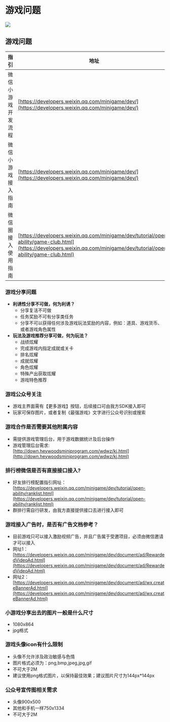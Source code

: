 # 游戏问题

![](http://heywoods-down.oss-cn-shenzhen.aliyuncs.com/wdwz/xhw.jpg)

## 游戏问题

| 指引 | 地址 |
| --- | --- |
| 微信小游戏开发流程 | [https://developers.weixin.qq.com/minigame/dev/](https://developers.weixin.qq.com/minigame/dev/) |
| 微信小游戏接入指南 | [https://developers.weixin.qq.com/minigame/dev/](https://developers.weixin.qq.com/minigame/dev/) |
| 微信圈接入使用指南 | [https://developers.weixin.qq.com/minigame/dev/tutorial/open-ability/game-club.html](https://developers.weixin.qq.com/minigame/dev/tutorial/open-ability/game-club.html) |

### 游戏分享问题

* **利诱性分享不可做，何为利诱？**
  * 分享复活不可做
  * 任务奖励不可有分享类任务
  * 分享不可以获得任何涉及游戏玩法奖励的内容，例如：道具、游戏货币、或者游戏角色属性 
* **玩法及游戏推荐分享可做，何为玩法？**
  * 战绩炫耀
  * 完成游戏内指定成就或关卡
  * 排名炫耀
  * 成就炫耀
  * 角色炫耀
  * 特殊产出获取炫耀
  * 游戏特色推荐

### 游戏公众号关注

* 游戏主界面需有【更多游戏】按钮，后续接口可由我方SDK接入即可
* 玩家可保存图片，或者复制《最强游戏》文字进行公众号识别或搜索

### 游戏合作是否需要其他附属内容

* 需提供游戏管理后台，用于游戏数据统计及后台操作
* 游戏管理后台需求:[http://down.heywoodsminiprogram.com/wdwz/kj.html](http://down.heywoodsminiprogram.com/wdwz/kj.html)

### 排行榜微信是否有直接接口接入?

* 好友排行榜配置指引网址：[https://developers.weixin.qq.com/minigame/dev/tutorial/open-ability/ranklist.html](https://developers.weixin.qq.com/minigame/dev/tutorial/open-ability/ranklist.html)
* 群排行需自行研发，由我方直接提供接口去进行接入即可

### 游戏接入广告时，是否有广告文档参考？

* 目前游戏只可以接入激励视频广告，并且广告属于受邀项目，必须由微信邀请才可以接入
* 网址1：[https://developers.weixin.qq.com/minigame/dev/document/ad/RewardedVideoAd.html](https://developers.weixin.qq.com/minigame/dev/document/ad/RewardedVideoAd.html)
* 网址2：[https://developers.weixin.qq.com/minigame/dev/document/ad/wx.createBannerAd.html](https://developers.weixin.qq.com/minigame/dev/document/ad/wx.createBannerAd.html)

### 小游戏分享出去的图片一般是什么尺寸

* 1080x864
* jpg格式

### 游戏头像icon有什么限制

* 头像不允许涉及政治敏感与色情
* 图片格式必须为：png,bmp,jpeg,jpg,gif
* 不可大于2M
* 建议使用png格式图片，以保持最佳效果；建议图片尺寸为144px\*144px

### 公众号宣传图相关需求

* 头像900x500
* 其他和手机一样750x1334
* 不可大于2M

